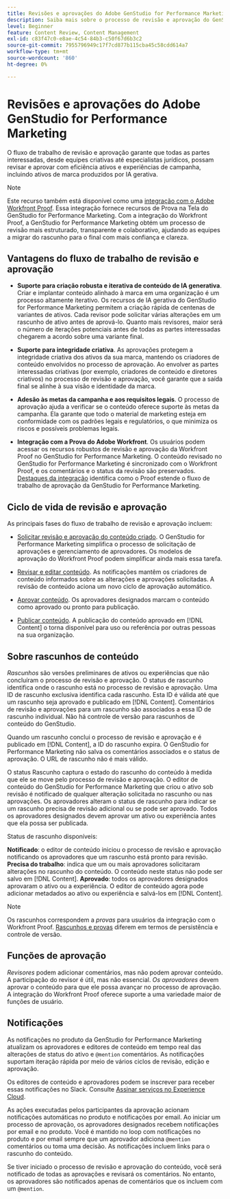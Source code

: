 ```yaml
---
title: Revisões e aprovações do Adobe GenStudio for Performance Marketing
description: Saiba mais sobre o processo de revisão e aprovação do GenStudio for Performance Marketing.
level: Beginner
feature: Content Review, Content Management
exl-id: c83f47c0-e8ae-4c54-84b3-c50f67d6b3c2
source-git-commit: 7955796949c17f7cd877b115cba45c58cdd614a7
workflow-type: tm+mt
source-wordcount: '860'
ht-degree: 0%

---
```


# Revisões e aprovações do Adobe GenStudio for Performance Marketing

O fluxo de trabalho de revisão e aprovação garante que todas as partes interessadas, desde equipes criativas até especialistas jurídicos, possam revisar e aprovar com eficiência ativos e experiências de campanha, incluindo ativos de marca produzidos por IA gerativa.

>[!NOTE]
>
> Este recurso também está disponível como uma [integração com o Adobe Workfront Proof](/help/user-guide/approvals/proof-integration.md). Essa integração fornece recursos de Prova na Tela do GenStudio for Performance Marketing. Com a integração do Workfront Proof, a GenStudio for Performance Marketing obtém um processo de revisão mais estruturado, transparente e colaborativo, ajudando as equipes a migrar do rascunho para o final com mais confiança e clareza.

## Vantagens do fluxo de trabalho de revisão e aprovação

* **Suporte para criação robusta e iterativa de conteúdo de IA generativa**. Criar e implantar conteúdo alinhado à marca em uma organização é um processo altamente iterativo. Os recursos de IA gerativa do GenStudio for Performance Marketing permitem a criação rápida de centenas de variantes de ativos. Cada revisor pode solicitar várias alterações em um rascunho de ativo antes de aprová-lo. Quanto mais revisores, maior será o número de iterações potenciais antes de todas as partes interessadas chegarem a acordo sobre uma variante final.

* **Suporte para integridade criativa**. As aprovações protegem a integridade criativa dos ativos da sua marca, mantendo os criadores de conteúdo envolvidos no processo de aprovação. Ao envolver as partes interessadas criativas (por exemplo, criadores de conteúdo e diretores criativos) no processo de revisão e aprovação, você garante que a saída final se alinhe à sua visão e identidade da marca.

* **Adesão às metas da campanha e aos requisitos legais**. O processo de aprovação ajuda a verificar se o conteúdo oferece suporte às metas da campanha. Ela garante que todo o material de marketing esteja em conformidade com os padrões legais e regulatórios, o que minimiza os riscos e possíveis problemas legais.

* **Integração com a Prova do Adobe Workfront**. Os usuários podem acessar os recursos robustos de revisão e aprovação da Workfront Proof no GenStudio for Performance Marketing. O conteúdo revisado no GenStudio for Performance Marketing é sincronizado com o Workfront Proof, e os comentários e o status da revisão são preservados. [Destaques da integração](/help/user-guide/approvals/proof-integration.md) identifica como o Proof estende o fluxo de trabalho de aprovação da GenStudio for Performance Marketing.

## Ciclo de vida de revisão e aprovação

As principais fases do fluxo de trabalho de revisão e aprovação incluem:

* [Solicitar revisão e aprovação do conteúdo criado](/help/user-guide/approvals/request-review.md). O GenStudio for Performance Marketing simplifica o processo de solicitação de aprovações e gerenciamento de aprovadores. Os modelos de aprovação do Workfront Proof podem simplificar ainda mais essa tarefa.

* [Revisar e editar conteúdo](/help/user-guide/approvals/review-and-edit.md). As notificações mantêm os criadores de conteúdo informados sobre as alterações e aprovações solicitadas. A revisão de conteúdo aciona um novo ciclo de aprovação automático.

* [Aprovar conteúdo](/help/user-guide/approvals/approve-content.md). Os aprovadores designados marcam o conteúdo como aprovado ou pronto para publicação.

* [Publicar conteúdo](/help/user-guide/approvals/publish-content.md). A publicação do conteúdo aprovado em [!DNL Content] o torna disponível para uso ou referência por outras pessoas na sua organização.

## Sobre rascunhos de conteúdo

_Rascunhos_ são versões preliminares de ativos ou experiências que não concluíram o processo de revisão e aprovação. O status de rascunho identifica onde o rascunho está no processo de revisão e aprovação. Uma ID de rascunho exclusiva identifica cada rascunho. Esta ID é válida até que um rascunho seja aprovado e publicado em [!DNL Content]. Comentários de revisão e aprovações para um rascunho são associados a essa ID de rascunho individual. Não há controle de versão para rascunhos de conteúdo do GenStudio.

Quando um rascunho conclui o processo de revisão e aprovação e é publicado em [!DNL Content], a ID do rascunho expira. O GenStudio for Performance Marketing não salva os comentários associados e o status de aprovação. O URL de rascunho não é mais válido.

O status Rascunho captura o estado do rascunho do conteúdo à medida que ele se move pelo processo de revisão e aprovação. O editor de conteúdo do GenStudio for Performance Marketing que criou o ativo sob revisão é notificado de qualquer alteração solicitada no rascunho ou nas aprovações. Os aprovadores alteram o status de rascunho para indicar se um rascunho precisa de revisão adicional ou se pode ser aprovado. Todos os aprovadores designados devem aprovar um ativo ou experiência antes que ela possa ser publicada.

Status de rascunho disponíveis:

**Notificado**: o editor de conteúdo iniciou o processo de revisão e aprovação notificando os aprovadores que um rascunho está pronto para revisão.
**Precisa do trabalho**: indica que um ou mais aprovadores solicitaram alterações no rascunho do conteúdo. O conteúdo neste status não pode ser salvo em [!DNL Content].
**Aprovado**: todos os aprovadores designados aprovaram o ativo ou a experiência. O editor de conteúdo agora pode adicionar metadados ao ativo ou experiência e salvá-los em [!DNL Content].

>[!NOTE]
>
> Os rascunhos correspondem a _provas_ para usuários da integração com o Workfront Proof. [Rascunhos e provas](/help/user-guide/approvals/proof-integration.md#drafts-and-proofs) diferem em termos de persistência e controle de versão.

## Funções de aprovação

_Revisores_ podem adicionar comentários, mas não podem aprovar conteúdo. A participação do revisor é útil, mas não essencial. _Os aprovadores_ devem aprovar o conteúdo para que ele possa avançar no processo de aprovação. A integração do Workfront Proof oferece suporte a uma variedade maior de funções de usuário.

## Notificações

As notificações no produto da GenStudio for Performance Marketing atualizam os aprovadores e editores de conteúdo em tempo real das alterações de status do ativo e `@mention` comentários. As notificações suportam iteração rápida por meio de vários ciclos de revisão, edição e aprovação.

Os editores de conteúdo e aprovadores podem se inscrever para receber essas notificações no Slack. Consulte [Assinar serviços no Experience Cloud](https://experienceleague.adobe.com/en/docs/core-services/interface/services/customer-attributes/subscription).

As ações executadas pelos participantes da aprovação acionam notificações automáticas no produto e notificações por email. Ao iniciar um processo de aprovação, os aprovadores designados recebem notificações por email e no produto. Você é mantido no loop com notificações no produto e por email sempre que um aprovador adiciona `@mention` comentários ou toma uma decisão. As notificações incluem links para o rascunho do conteúdo.

Se tiver iniciado o processo de revisão e aprovação do conteúdo, você será notificado de todas as aprovações e revisará os comentários. No entanto, os aprovadores são notificados apenas de comentários que os incluem com um `@mention`.
